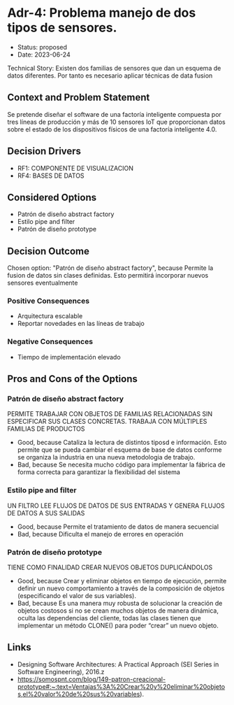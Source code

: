 # Adr-4: Problema manejo de dos tipos de sensores.

* Status: proposed
* Date: 2023-06-24

Technical Story: Existen dos familias de sensores que dan un esquema de datos diferentes. Por tanto es necesario aplicar técnicas de data fusion

## Context and Problem Statement

Se pretende diseñar el software de una factoría inteligente compuesta por tres líneas de
producción y más de 10 sensores IoT que proporcionan datos sobre el estado de los dispositivos
físicos de una factoría inteligente 4.0.

## Decision Drivers

* RF1: COMPONENTE DE VISUALIZACION
* RF4: BASES DE DATOS

## Considered Options

* Patrón de diseño abstract factory
* Estilo pipe and filter
* Patrón de diseño prototype

## Decision Outcome

Chosen option: "Patrón de diseño abstract factory", because Permite la fusion de datos sin clases definidas. Esto permitirá incorporar nuevos sensores eventualmente

### Positive Consequences

* Arquitectura escalable
* Reportar novedades en las líneas de trabajo

### Negative Consequences

* Tiempo de implementación elevado

## Pros and Cons of the Options

### Patrón de diseño abstract factory

PERMITE TRABAJAR CON OBJETOS DE FAMILIAS RELACIONADAS SIN ESPECIFICAR SUS CLASES CONCRETAS. TRABAJA CON MÚLTIPLES FAMILIAS DE PRODUCTOS

* Good, because Cataliza la lectura de distintos tiposd e información. Esto permite que se pueda cambiar el esquema de base de datos conforme se organiza la industria en una nueva metodologia de trabajo.
* Bad, because Se necesita mucho código para implementar la fábrica de forma correcta para garantizar la flexibilidad del sistema

### Estilo pipe and filter

UN FILTRO LEE FLUJOS DE DATOS DE SUS ENTRADAS Y GENERA FLUJOS DE DATOS A SUS SALIDAS

* Good, because Permite el tratamiento de datos de manera secuencial
* Bad, because Dificulta el manejo de errores en operación

### Patrón de diseño prototype

TIENE COMO FINALIDAD CREAR NUEVOS OBJETOS DUPLICÁNDOLOS

* Good, because Crear y eliminar objetos en tiempo de ejecución, permite definir un nuevo comportamiento a través de la composición de objetos (especificando el valor de sus variables).
* Bad, because Es una manera muy robusta de solucionar la creación de objetos costosos si no se crean muchos objetos de manera dinámica, oculta las dependencias del cliente, todas las clases tienen que implementar un método CLONE() para poder “crear” un nuevo objeto.

## Links

* Designing Software Architectures: A Practical Approach (SEI Series in Software Engineering), 2016.z
* https://somospnt.com/blog/149-patron-creacional-prototype#:~:text=Ventajas%3A%20Crear%20y%20eliminar%20objetos,el%20valor%20de%20sus%20variables).
